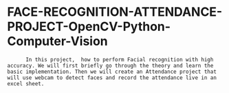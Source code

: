 # FACE-RECOGNITION-ATTENDANCE-PROJECT-OpenCV-Python-Computer-Vision
		
		  In this project,  how to perform Facial recognition with high accuracy. We will first briefly go through the theory and learn the basic implementation. Then we will create an Attendance project that will use webcam to detect faces and record the attendance live in an excel sheet.
			

